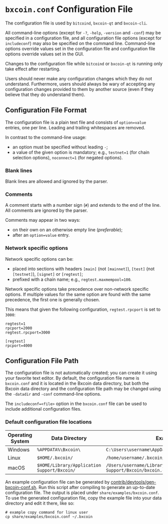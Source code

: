 # `bxcoin.conf` Configuration File

The configuration file is used by `bitcoind`, `bxcoin-qt` and `bxcoin-cli`.

All command-line options (except for `-?`, `-help`, `-version` and `-conf`) may be specified in a configuration file, and all configuration file options (except for `includeconf`) may also be specified on the command line. Command-line options override values set in the configuration file and configuration file options override values set in the GUI.

Changes to the configuration file while `bitcoind` or `bxcoin-qt` is running only take effect after restarting.

Users should never make any configuration changes which they do not understand. Furthermore, users should always be wary of accepting any configuration changes provided to them by another source (even if they believe that they do understand them).

## Configuration File Format

The configuration file is a plain text file and consists of `option=value` entries, one per line. Leading and trailing whitespaces are removed.

In contrast to the command-line usage:
- an option must be specified without leading `-`;
- a value of the given option is mandatory; e.g., `testnet=1` (for chain selection options), `noconnect=1` (for negated options).

### Blank lines

Blank lines are allowed and ignored by the parser.

### Comments

A comment starts with a number sign (`#`) and extends to the end of the line. All comments are ignored by the parser.

Comments may appear in two ways:
- on their own on an otherwise empty line (_preferable_);
- after an `option=value` entry.

### Network specific options

Network specific options can be:
- placed into sections with headers `[main]` (not `[mainnet]`), `[test]` (not `[testnet]`), `[signet]` or `[regtest]`;
- prefixed with a chain name; e.g., `regtest.maxmempool=100`.

Network specific options take precedence over non-network specific options.
If multiple values for the same option are found with the same precedence, the
first one is generally chosen.

This means that given the following configuration, `regtest.rpcport` is set to `3000`:

```
regtest=1
rpcport=2000
regtest.rpcport=3000

[regtest]
rpcport=4000
```

## Configuration File Path

The configuration file is not automatically created; you can create it using your favorite text editor. By default, the configuration file name is `bxcoin.conf` and it is located in the Bxcoin data directory, but both the Bxcoin data directory and the configuration file path may be changed using the `-datadir` and `-conf` command-line options.

The `includeconf=<file>` option in the `bxcoin.conf` file can be used to include additional configuration files.

### Default configuration file locations

Operating System | Data Directory | Example Path
-- | -- | --
Windows | `%APPDATA%\Bxcoin\` | `C:\Users\username\AppData\Roaming\Bxcoin\bxcoin.conf`
Linux | `$HOME/.bxcoin/` | `/home/username/.bxcoin/bxcoin.conf`
macOS | `$HOME/Library/Application Support/Bxcoin/` | `/Users/username/Library/Application Support/Bxcoin/bxcoin.conf`

An example configuration file can be generated by [contrib/devtools/gen-bxcoin-conf.sh](../contrib/devtools/gen-bxcoin-conf.sh).
Run this script after compiling to generate an up-to-date configuration file.
The output is placed under `share/examples/bxcoin.conf`.
To use the generated configuration file, copy the example file into your data directory and edit it there, like so:

```
# example copy command for linux user
cp share/examples/bxcoin.conf ~/.bxcoin
```
